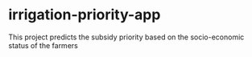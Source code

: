 # irrigation-priority-app
This project predicts the subsidy priority based on the socio-economic status of the farmers
